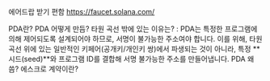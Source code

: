 에어드랍 받기 편함
https://faucet.solana.com/

PDA란?
PDA 어떻게 만듬?
타원 곡선  밖에 있는 이유는?
:  PDA는 특정한 프로그램에 의해 제어되도록 설계되어야 하므로, 서명이 불가능한 주소여야 합니다. 이를 위해, 타원곡선 위에 있는 일반적인 키페어(공개키/개인키 쌍)에서 파생되는 것이 아니라, 특정 **시드(seed)**와 프로그램 ID를 결합해 서명 불가능한 주소를 만들어냅니다.
PDA 왜 씀?
에스크로 계약이란?
